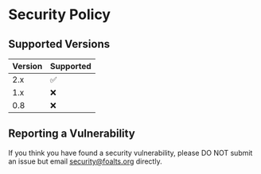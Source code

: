 # Security Policy

## Supported Versions

| Version      | Supported          |
| ------------ | ------------------ |
| 2.x          | :white_check_mark: |
| 1.x          | :x:                |
| 0.8          | :x:                |

## Reporting a Vulnerability

If you think you have found a security vulnerability, please DO NOT submit an issue but email security@foalts.org directly.
